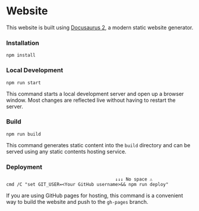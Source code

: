 # Website

This website is built using [Docusaurus 2](https://v2.docusaurus.io/), a modern static website generator.

### Installation

```
npm install
```

### Local Development

```
npm run start
```

This command starts a local development server and open up a browser window. Most changes are reflected live without having to restart the server.

### Build

```
npm run build
```

This command generates static content into the `build` directory and can be served using any static contents hosting service.

### Deployment

```
                                         ↓↓↓ No space ⚠️
cmd /C "set GIT_USER=<Your GitHub username>&& npm run deploy"
```

If you are using GitHub pages for hosting, this command is a convenient way to build the website and push to the `gh-pages` branch.
